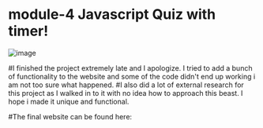 # module-4 Javascript Quiz with timer!
![image](https://github.com/stavrospana/module-4/assets/138176781/908445dd-1dff-411e-8f22-6b06032fef90)

#I finished the project extremely late and I apologize. I tried to add a bunch of functionality to the website and some of the code didn't end up working i am not too sure what happened. 
#I also did a lot of external research for this project as I walked in to it with no idea how to approach this beast. I hope i made it unique and functional.

#The final website can be found here:
